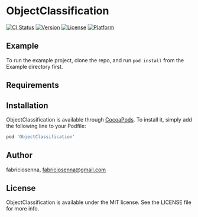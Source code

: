 # ObjectClassification

[![CI Status](https://img.shields.io/travis/fabriciosenna/ObjectClassification.svg?style=flat)](https://travis-ci.org/fabriciosenna/ObjectClassification)
[![Version](https://img.shields.io/cocoapods/v/ObjectClassification.svg?style=flat)](https://cocoapods.org/pods/ObjectClassification)
[![License](https://img.shields.io/cocoapods/l/ObjectClassification.svg?style=flat)](https://cocoapods.org/pods/ObjectClassification)
[![Platform](https://img.shields.io/cocoapods/p/ObjectClassification.svg?style=flat)](https://cocoapods.org/pods/ObjectClassification)

## Example

To run the example project, clone the repo, and run `pod install` from the Example directory first.

## Requirements

## Installation

ObjectClassification is available through [CocoaPods](https://cocoapods.org). To install
it, simply add the following line to your Podfile:

```ruby
pod 'ObjectClassification'
```

## Author

fabriciosenna, fabriciosenna@gmail.com

## License

ObjectClassification is available under the MIT license. See the LICENSE file for more info.
